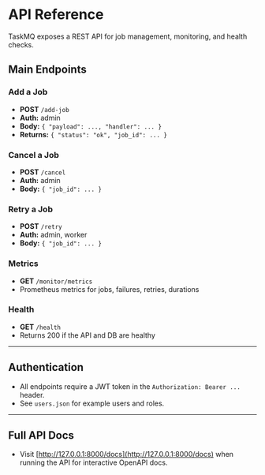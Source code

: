 # API Reference

TaskMQ exposes a REST API for job management, monitoring, and health checks.

## Main Endpoints

### Add a Job
- **POST** `/add-job`
- **Auth:** admin
- **Body:** `{ "payload": ..., "handler": ... }`
- **Returns:** `{ "status": "ok", "job_id": ... }`

### Cancel a Job
- **POST** `/cancel`
- **Auth:** admin
- **Body:** `{ "job_id": ... }`

### Retry a Job
- **POST** `/retry`
- **Auth:** admin, worker
- **Body:** `{ "job_id": ... }`

### Metrics
- **GET** `/monitor/metrics`
- Prometheus metrics for jobs, failures, retries, durations

### Health
- **GET** `/health`
- Returns 200 if the API and DB are healthy

---

## Authentication
- All endpoints require a JWT token in the `Authorization: Bearer ...` header.
- See `users.json` for example users and roles.

---

## Full API Docs

- Visit [http://127.0.0.1:8000/docs](http://127.0.0.1:8000/docs) when running the API for interactive OpenAPI docs. 